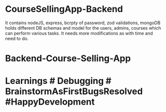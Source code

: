 ﻿# CourseSellingApp-Backend
It contains nodeJS, express, bcrpty of password, zod validations, mongoDB holds different DB schemas and model for the users, admins, courses which can perform various tasks.
It needs more modifications as with time and need to do. 
# Backend-Course-Selling-App
# Learnings # Debugging # BrainstormAsFirstBugsResolved #HappyDevelopment



